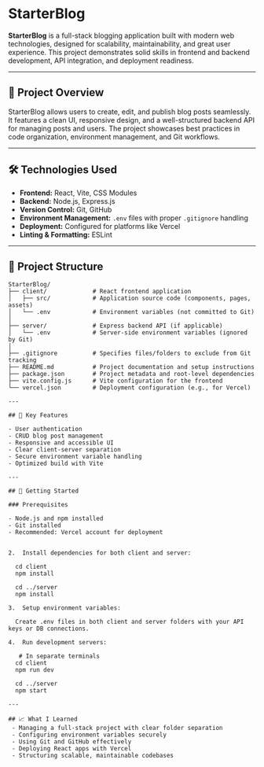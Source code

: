 # StarterBlog

**StarterBlog** is a full-stack blogging application built with modern web technologies, designed for scalability, maintainability, and great user experience. This project demonstrates solid skills in frontend and backend development, API integration, and deployment readiness.

---

## 🚀 Project Overview

StarterBlog allows users to create, edit, and publish blog posts seamlessly. It features a clean UI, responsive design, and a well-structured backend API for managing posts and users. The project showcases best practices in code organization, environment management, and Git workflows.

---

## 🛠️ Technologies Used

- **Frontend:** React, Vite, CSS Modules  
- **Backend:** Node.js, Express.js  
- **Version Control:** Git, GitHub  
- **Environment Management:** `.env` files with proper `.gitignore` handling  
- **Deployment:** Configured for platforms like Vercel  
- **Linting & Formatting:** ESLint

---

## 📁 Project Structure

```text
StarterBlog/
├── client/             # React frontend application
│   ├── src/            # Application source code (components, pages, assets)
│   └── .env            # Environment variables (not committed to Git)
│
├── server/             # Express backend API (if applicable)
│   └── .env            # Server-side environment variables (ignored by Git)
│
├── .gitignore          # Specifies files/folders to exclude from Git tracking
├── README.md           # Project documentation and setup instructions
├── package.json        # Project metadata and root-level dependencies
├── vite.config.js      # Vite configuration for the frontend
└── vercel.json         # Deployment configuration (e.g., for Vercel)

---

## 🔧 Key Features

- User authentication
- CRUD blog post management  
- Responsive and accessible UI  
- Clear client-server separation  
- Secure environment variable handling  
- Optimized build with Vite  

---

## 📌 Getting Started

### Prerequisites

- Node.js and npm installed  
- Git installed  
- Recommended: Vercel account for deployment  


2.	Install dependencies for both client and server:

  cd client
  npm install
  
  cd ../server
  npm install

3.	Setup environment variables:
   
  Create .env files in both client and server folders with your API keys or DB connections.

4.	Run development servers:

   # In separate terminals
  cd client
  npm run dev
  
  cd ../server
  npm start
  
---

## 📈 What I Learned
 - Managing a full-stack project with clear folder separation
 - Configuring environment variables securely
 - Using Git and GitHub effectively
 - Deploying React apps with Vercel
 - Structuring scalable, maintainable codebases
